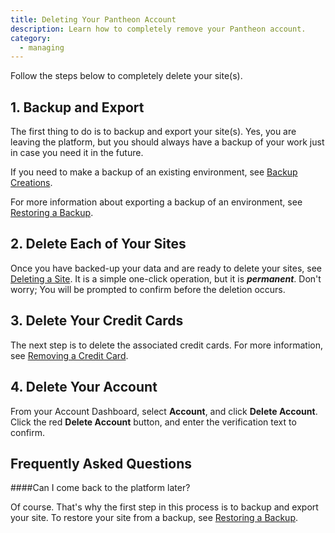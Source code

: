```yaml
---
title: Deleting Your Pantheon Account
description: Learn how to completely remove your Pantheon account.
category:
  - managing
---
```

Follow the steps below to completely delete your site(s). 

## 1. Backup and Export

The first thing to do is to backup and export your site(s). Yes, you are leaving the platform, but you should always have a backup of your work just in case you need it in the future.

If you need to make a backup of an existing environment, see [Backup Creations](/docs/articles/sites/backups/backup-creation#steps).

For more information about exporting a backup of an environment, see [Restoring a Backup](/docs/articles/sites/backups/restoring-an-environment-from-a-backup).

## 2. Delete Each of Your Sites

Once you have backed-up your data and are ready to delete your sites, see [Deleting a Site](/docs/articles/sites/deleting-a-site). It is a simple one-click operation, but it is **_permanent_**. Don't worry; You will be prompted to confirm before the deletion occurs.

## 3. Delete Your Credit Cards

The next step is to delete the associated credit cards. For more information, see [Removing a Credit Card](/docs/articles/sites/removing-a-credit-card#delete-your-card).

## 4. Delete Your Account

From your Account Dashboard, select **Account**, and click **Delete Account**. Click the red **Delete Account** button, and enter the verification text to confirm.

## Frequently Asked Questions

####Can I come back to the platform later?

Of course. That's why the first step in this process is to backup and export your site. To restore your site from a backup, see [Restoring a Backup](/docs/articles/sites/backups/restoring-an-environment-from-a-backup).
